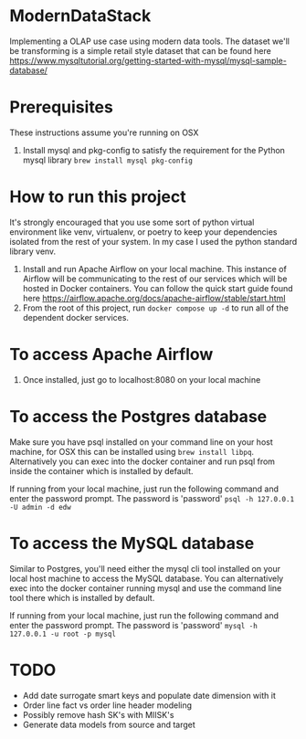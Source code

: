 # ModernDataStack
Implementing a OLAP use case using modern data tools. The dataset we'll be transforming is a simple retail style dataset that can be found here https://www.mysqltutorial.org/getting-started-with-mysql/mysql-sample-database/

# Prerequisites
These instructions assume you're running on OSX
1. Install mysql and pkg-config to satisfy the requirement for the Python mysql library `brew install mysql pkg-config`

# How to run this project
It's strongly encouraged that you use some sort of python virtual environment like venv, virtualenv, or poetry to keep your dependencies isolated from the rest of your system. In my case I used the python standard library venv. 

1. Install and run Apache Airflow on your local machine. This instance of Airflow will be communicating to the rest of our services which will be hosted in Docker containers. You can follow the quick start guide found here https://airflow.apache.org/docs/apache-airflow/stable/start.html
2. From the root of this project, run `docker compose up -d` to run all of the dependent docker services. 

# To access Apache Airflow
1. Once installed, just go to localhost:8080 on your local machine

# To access the Postgres database
Make sure you have psql installed on your command line on your host machine, for OSX this can be installed using `brew install libpq`. Alternatively you can exec into the docker container and run psql from inside the container which is installed by default.

If running from your local machine, just run the following command and enter the password prompt. The password is 'password'
`psql -h 127.0.0.1 -U admin -d edw`

# To access the MySQL database
Similar to Postgres, you'll need either the mysql cli tool installed on your local host machine to access the MySQL database. You can alternatively exec into the docker container running mysql and use the command line tool there which is installed by default.

If running from your local machine, just run the following command and enter the password prompt. The password is 'password'
`mysql -h 127.0.0.1 -u root -p mysql`

# TODO 
- Add date surrogate smart keys and populate date dimension with it
- Order line fact vs order line header modeling
- Possibly remove hash SK's with MIISK's
- Generate data models from source and target